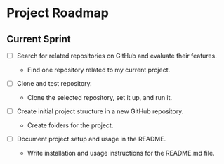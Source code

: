# Project Roadmap

## Current Sprint
- [ ] Search for related repositories on GitHub and evaluate their features.
  - Find one repository related to my current project.
  
- [ ] Clone and test repository.
  - Clone the selected repository, set it up, and run it.

- [ ] Create initial project structure in a new GitHub repository.
  - Create folders for the project.

- [ ] Document project setup and usage in the README.
  - Write installation and usage instructions for the README.md file.
